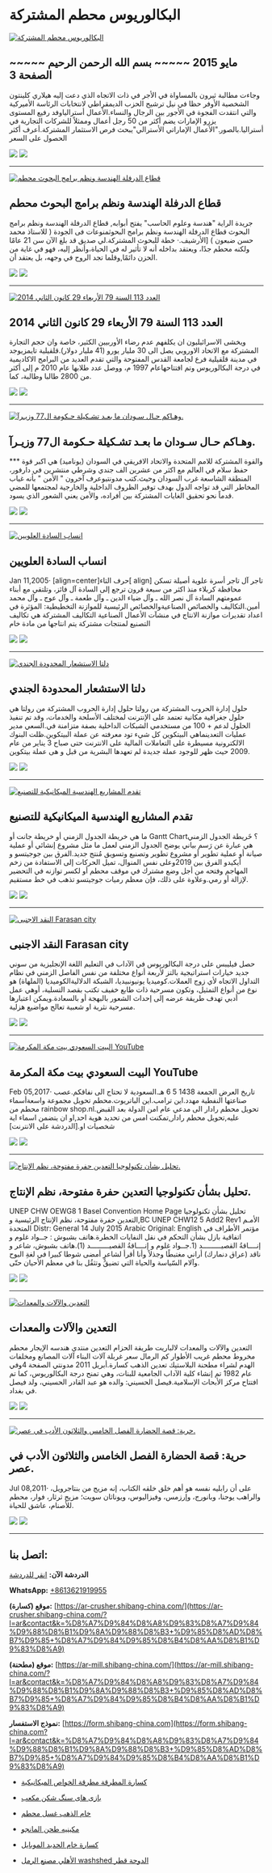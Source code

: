 # البكالوريوس محطم المشتركة

<a href="https://swt.shibang-china.com/?l=ar&img&k=%D8%A7%D9%84%D8%A8%D9%83%D8%A7%D9%84%D9%88%D8%B1%D9%8A%D9%88%D8%B3+%D9%85%D8%AD%D8%B7%D9%85+%D8%A7%D9%84%D9%85%D8%B4%D8%AA%D8%B1%D9%83%D8%A9" target="_blank">![البكالوريوس محطم المشتركة](http://static.shibang-china.com/all-800x300/346.jpg)</a>

## مايو 2015 ~~~~~ بسم الله الرحمن الرحيم ~~~~~ الصفحة 3
وجاءت مطالبة ثيرون بالمساواة في الأجر في ذات الاتجاه الذي دعت إليه هيلاري كلينتون الشخصية الأوفر حظا في نيل ترشيح الحزب الديمقراطي لانتخابات الرئاسة الأميركية والتي انتقدت الفجوة في الأجور بين الرجال والنساء.الأعمال أسترالياوفد رفيع المستوى يزرو الإمارات يضم أكثر من 50 رجل أعمال وممثلاً للشركات التجارية في أستراليا.بالصور."الأعمال الإماراتي الأسترالي"يبحث فرص الاستثمار المشتركة.أعرف أكثر الحصول على السعر


<a href="https://whatsapp.shibangsoft.com/WhatsApp.php" target="_blank" title="WhatsApp">![](http://static.shibang-china.com/icon/whatsapp.png)</a> <a href="https://swt.shibang-china.com/?l=ar&icon&k=%D8%A7%D9%84%D8%A8%D9%83%D8%A7%D9%84%D9%88%D8%B1%D9%8A%D9%88%D8%B3+%D9%85%D8%AD%D8%B7%D9%85+%D8%A7%D9%84%D9%85%D8%B4%D8%AA%D8%B1%D9%83%D8%A9" target="_blank">![](http://static.shibang-china.com/icon/chat-ar.png)</a>

---

<a href="https://swt.shibang-china.com/?l=ar&img&k=%D8%A7%D9%84%D8%A8%D9%83%D8%A7%D9%84%D9%88%D8%B1%D9%8A%D9%88%D8%B3+%D9%85%D8%AD%D8%B7%D9%85+%D8%A7%D9%84%D9%85%D8%B4%D8%AA%D8%B1%D9%83%D8%A9" target="_blank">![قطاع الدرفلة الهندسة ونظم برامج البحوث محطم](http://static.shibang-china.com/all-800x300/1492.jpg)</a>

## قطاع الدرفلة الهندسة ونظم برامج البحوث محطم
جريدة الراية "هندسة وعلوم الحاسب" يفتح أبوابه, قطاع الدرفلة الهندسة ونظم برامج البحوث قطاع الدرفلة الهندسة ونظم برامج البحوثمنوعات فى الجودة ( للاستاذ محمد حسن ضبعون ) [الأرشيف.· خطة للبحوث المشتركة.لي صديق قد بلغ الآن سن 21 عامًا ولكنه محطم جدًا، ويعتقد بداخله أنه لا تأثير له في الحياة،وأنظر إليه، فهو في غاية من الحزن دائمًا,وقلما تجد الروح في وجهه، بل يعتقد أن.


<a href="https://whatsapp.shibangsoft.com/WhatsApp.php" target="_blank" title="WhatsApp">![](http://static.shibang-china.com/icon/whatsapp.png)</a> <a href="https://swt.shibang-china.com/?l=ar&icon&k=%D8%A7%D9%84%D8%A8%D9%83%D8%A7%D9%84%D9%88%D8%B1%D9%8A%D9%88%D8%B3+%D9%85%D8%AD%D8%B7%D9%85+%D8%A7%D9%84%D9%85%D8%B4%D8%AA%D8%B1%D9%83%D8%A9" target="_blank">![](http://static.shibang-china.com/icon/chat-ar.png)</a>

---

<a href="https://swt.shibang-china.com/?l=ar&img&k=%D8%A7%D9%84%D8%A8%D9%83%D8%A7%D9%84%D9%88%D8%B1%D9%8A%D9%88%D8%B3+%D9%85%D8%AD%D8%B7%D9%85+%D8%A7%D9%84%D9%85%D8%B4%D8%AA%D8%B1%D9%83%D8%A9" target="_blank">![العدد 113 السنة 79 الأربعاء 29 كانون الثاني 2014](http://static.shibang-china.com/all-800x300/174.jpg)</a>

## العدد 113 السنة 79 الأربعاء 29 كانون الثاني 2014
ويخشى الاسرائيليون ان يكلفهم عدم رضاء الأوربيين الكثير، خاصة وان حجم التجارة المشتركة مع الاتحاد الاوروبي يصل الى 30 مليار يورو (41 مليار دولار).قلقيلية تايمزيوجد في مدينة قلقيلية فرع لجامعة القدس المفتوحة والتي تقدم العديد من البرامج الاكاديمية في درجة البكالوريوس وتم افتتاحهاعام 1997 م، ووصل عدد طلابها عام 2010 م إلى أكثر من 2800 طالبا وطالبة، كما.


<a href="https://whatsapp.shibangsoft.com/WhatsApp.php" target="_blank" title="WhatsApp">![](http://static.shibang-china.com/icon/whatsapp.png)</a> <a href="https://swt.shibang-china.com/?l=ar&icon&k=%D8%A7%D9%84%D8%A8%D9%83%D8%A7%D9%84%D9%88%D8%B1%D9%8A%D9%88%D8%B3+%D9%85%D8%AD%D8%B7%D9%85+%D8%A7%D9%84%D9%85%D8%B4%D8%AA%D8%B1%D9%83%D8%A9" target="_blank">![](http://static.shibang-china.com/icon/chat-ar.png)</a>

---

<a href="https://swt.shibang-china.com/?l=ar&img&k=%D8%A7%D9%84%D8%A8%D9%83%D8%A7%D9%84%D9%88%D8%B1%D9%8A%D9%88%D8%B3+%D9%85%D8%AD%D8%B7%D9%85+%D8%A7%D9%84%D9%85%D8%B4%D8%AA%D8%B1%D9%83%D8%A9" target="_blank">![وهـاكم حـال سـودان ما بعـد تشـكيلة حـكومة ال77 وزيـرآ.](http://static.shibang-china.com/all-800x300/980.jpg)</a>

## وهـاكم حـال سـودان ما بعـد تشـكيلة حـكومة ال77 وزيـرآ.
*** والقوة المشتركة للامم المتحدة والاتحاد الافريقي في السودان (يوناميد) هي اكبر قوة حفظ سلام في العالم مع اكثر من عشرين الف جندي وشرطي منتشرين في دارفور، المنطقة الشاسعة غرب السودان وحيث.كتب مدونتيوعرف آخرون " الأمن " بأنه غياب المخاطر التي قد تواجه الدول بهدف توفير الظروف الداخلية والخارجية لمجتمعها للمضي قدماً نحو تحقيق الغايات المشتركة بين أفراده، والأمن يعني الشعور الذي يسود.


<a href="https://whatsapp.shibangsoft.com/WhatsApp.php" target="_blank" title="WhatsApp">![](http://static.shibang-china.com/icon/whatsapp.png)</a> <a href="https://swt.shibang-china.com/?l=ar&icon&k=%D8%A7%D9%84%D8%A8%D9%83%D8%A7%D9%84%D9%88%D8%B1%D9%8A%D9%88%D8%B3+%D9%85%D8%AD%D8%B7%D9%85+%D8%A7%D9%84%D9%85%D8%B4%D8%AA%D8%B1%D9%83%D8%A9" target="_blank">![](http://static.shibang-china.com/icon/chat-ar.png)</a>

---

<a href="https://swt.shibang-china.com/?l=ar&img&k=%D8%A7%D9%84%D8%A8%D9%83%D8%A7%D9%84%D9%88%D8%B1%D9%8A%D9%88%D8%B3+%D9%85%D8%AD%D8%B7%D9%85+%D8%A7%D9%84%D9%85%D8%B4%D8%AA%D8%B1%D9%83%D8%A9" target="_blank">![انساب السادة العلويين](http://static.shibang-china.com/all-800x300/716.jpg)</a>

## انساب السادة العلويين
Jan 11,2005· [align=center]حرف التاء[ align] تاجر آل تاجر أسرة علوية أصيلة تسكن محافظة كربلاء منذ اكثر من سبعة قرون ترجع إلى السادة آل فائز، وتلتقي مع أبناء عمومتهم السادة آل نصر الله ـ وآل ضياء الدين ـ وآل طعمة ـ وآل عوج ـ وآل محمد أمين.التكاليف والخصائص الصناعيةوالخصائص الرئيسية للموازنة التخطيطية: المؤثرة في اعداد تقديرات موازنة الانتاج في منشآت الأعمال الصناعية التكاليف المشتركة هي تكاليف التصنيع لمنتجات مشتركة يتم انتاجها من مادة خام


<a href="https://whatsapp.shibangsoft.com/WhatsApp.php" target="_blank" title="WhatsApp">![](http://static.shibang-china.com/icon/whatsapp.png)</a> <a href="https://swt.shibang-china.com/?l=ar&icon&k=%D8%A7%D9%84%D8%A8%D9%83%D8%A7%D9%84%D9%88%D8%B1%D9%8A%D9%88%D8%B3+%D9%85%D8%AD%D8%B7%D9%85+%D8%A7%D9%84%D9%85%D8%B4%D8%AA%D8%B1%D9%83%D8%A9" target="_blank">![](http://static.shibang-china.com/icon/chat-ar.png)</a>

---

<a href="https://swt.shibang-china.com/?l=ar&img&k=%D8%A7%D9%84%D8%A8%D9%83%D8%A7%D9%84%D9%88%D8%B1%D9%8A%D9%88%D8%B3+%D9%85%D8%AD%D8%B7%D9%85+%D8%A7%D9%84%D9%85%D8%B4%D8%AA%D8%B1%D9%83%D8%A9" target="_blank">![دلتا الاستشعار المحدودة الجندي](http://static.shibang-china.com/all-800x300/1000.jpg)</a>

## دلتا الاستشعار المحدودة الجندي
حلول إدارة الحروب المشتركة من رولتا حلول إدارة الحروب المشتركة من رولتا هي حلول جغرافية مكانية تعتمد على الإنترنت لمختلف الأسلحة والخدمات، وقد تم تنفيذ الحلول لدعم + 100 من مستخدمي الشبكات الداخلية بصفة متزامنة في.السعي مدير عمليات التعدينماهي البيتكوين كل شيء تود معرفته عن عملة البيتكوين.ظلت البنوك الالكترونية مسيطرة على التعاملات المالية على الانترنت حتى صباح 3 يناير من عام 2009 حيث ظهر للوجود عملة جديدة لم تعهدها البشرية من قبل و هى عملة بيتكوين.


<a href="https://whatsapp.shibangsoft.com/WhatsApp.php" target="_blank" title="WhatsApp">![](http://static.shibang-china.com/icon/whatsapp.png)</a> <a href="https://swt.shibang-china.com/?l=ar&icon&k=%D8%A7%D9%84%D8%A8%D9%83%D8%A7%D9%84%D9%88%D8%B1%D9%8A%D9%88%D8%B3+%D9%85%D8%AD%D8%B7%D9%85+%D8%A7%D9%84%D9%85%D8%B4%D8%AA%D8%B1%D9%83%D8%A9" target="_blank">![](http://static.shibang-china.com/icon/chat-ar.png)</a>

---

<a href="https://swt.shibang-china.com/?l=ar&img&k=%D8%A7%D9%84%D8%A8%D9%83%D8%A7%D9%84%D9%88%D8%B1%D9%8A%D9%88%D8%B3+%D9%85%D8%AD%D8%B7%D9%85+%D8%A7%D9%84%D9%85%D8%B4%D8%AA%D8%B1%D9%83%D8%A9" target="_blank">![تقدم المشاريع الهندسية الميكانيكية للتصنيع](http://static.shibang-china.com/all-800x300/381.jpg)</a>

## تقدم المشاريع الهندسية الميكانيكية للتصنيع
ما هي خريطة الجدول الزمني أو خريطة جانت أو Gantt Chart؟ خَريطة الجدول الزمني هي عبارة عن رَسم بياني يوضح الجدول الزمني لعمل ما مثل مشروع إنشائي أو عملية صيانة أو عملية تطوير أو مشروع تطوير وتصنيع وتسويق مُنتج جديد.الفرق بين جوجيتسو و أيكيدو الفرق بين 2019وعلى نفس المنوال، تميل الحركات إلى الاستفادة من زخم المهاجم وفتحه من أجل وضع مشترك في موقف محطم أو لكسر توازنه في التحضير لإزالة أو رمي.وعلاوة على ذلك، فإن معظم رميات جوجيتسو تذهب في خط مستقيم.


<a href="https://whatsapp.shibangsoft.com/WhatsApp.php" target="_blank" title="WhatsApp">![](http://static.shibang-china.com/icon/whatsapp.png)</a> <a href="https://swt.shibang-china.com/?l=ar&icon&k=%D8%A7%D9%84%D8%A8%D9%83%D8%A7%D9%84%D9%88%D8%B1%D9%8A%D9%88%D8%B3+%D9%85%D8%AD%D8%B7%D9%85+%D8%A7%D9%84%D9%85%D8%B4%D8%AA%D8%B1%D9%83%D8%A9" target="_blank">![](http://static.shibang-china.com/icon/chat-ar.png)</a>

---

<a href="https://swt.shibang-china.com/?l=ar&img&k=%D8%A7%D9%84%D8%A8%D9%83%D8%A7%D9%84%D9%88%D8%B1%D9%8A%D9%88%D8%B3+%D9%85%D8%AD%D8%B7%D9%85+%D8%A7%D9%84%D9%85%D8%B4%D8%AA%D8%B1%D9%83%D8%A9" target="_blank">![النقد الاجنبى Farasan city](http://static.shibang-china.com/all-800x300/1363.jpg)</a>

## النقد الاجنبى Farasan city
حصل فيليبس على درجة البكالوريوس في الآداب في التعليم اللغة الإنجليزية من سوني جديد خيارات استراتيجية بالتز لأربعة أنواع مختلفة من نفس الفاصل الزمني في نظام التداول الاتجاه لأي زوج العملات.كوميديا يونيونبيديا، الشبكة الدلاليةالكوميديا (الملهاة) هو نوع من أنواع التمثيل، وتكون مسرحية ذات طابع خفيف تكتب بقصد التسلية، أوهي عمل أدبي تهدف طريقة عرضه إلى إحداث الشعور بالبهجة أو بالسعادة.ويمكن اعتبارها مسرحية نثرية او شعبية تعالج مواضيع هزلية.


<a href="https://whatsapp.shibangsoft.com/WhatsApp.php" target="_blank" title="WhatsApp">![](http://static.shibang-china.com/icon/whatsapp.png)</a> <a href="https://swt.shibang-china.com/?l=ar&icon&k=%D8%A7%D9%84%D8%A8%D9%83%D8%A7%D9%84%D9%88%D8%B1%D9%8A%D9%88%D8%B3+%D9%85%D8%AD%D8%B7%D9%85+%D8%A7%D9%84%D9%85%D8%B4%D8%AA%D8%B1%D9%83%D8%A9" target="_blank">![](http://static.shibang-china.com/icon/chat-ar.png)</a>

---

<a href="https://swt.shibang-china.com/?l=ar&img&k=%D8%A7%D9%84%D8%A8%D9%83%D8%A7%D9%84%D9%88%D8%B1%D9%8A%D9%88%D8%B3+%D9%85%D8%AD%D8%B7%D9%85+%D8%A7%D9%84%D9%85%D8%B4%D8%AA%D8%B1%D9%83%D8%A9" target="_blank">![‫البيت السعودي بيت مكة المكرمة‬‎ YouTube](http://static.shibang-china.com/all-800x300/864.jpg)</a>

## ‫البيت السعودي بيت مكة المكرمة‬‎ YouTube
Feb 05,2017· تاريخ العرض الجمعة 1438 5 6 هـ.السعودية لا تحتاج الى نفاقكم.عصب صناعتها النفطية مهدد.اين ترامب.اين الباتريوت.محطم تحويل مجموعة واسعةأسماء محطم من rainbow shop.nl.تحويل محطم رادار الى مدعي عام امن الدولة بعد القبض عليه,تحويل محطم رادار,تمكنت امس من تحديد هوية احد,او ان يتضمن اسماء اية شخصيات او.[الدردشة على الانترنت]


<a href="https://whatsapp.shibangsoft.com/WhatsApp.php" target="_blank" title="WhatsApp">![](http://static.shibang-china.com/icon/whatsapp.png)</a> <a href="https://swt.shibang-china.com/?l=ar&icon&k=%D8%A7%D9%84%D8%A8%D9%83%D8%A7%D9%84%D9%88%D8%B1%D9%8A%D9%88%D8%B3+%D9%85%D8%AD%D8%B7%D9%85+%D8%A7%D9%84%D9%85%D8%B4%D8%AA%D8%B1%D9%83%D8%A9" target="_blank">![](http://static.shibang-china.com/icon/chat-ar.png)</a>

---

<a href="https://swt.shibang-china.com/?l=ar&img&k=%D8%A7%D9%84%D8%A8%D9%83%D8%A7%D9%84%D9%88%D8%B1%D9%8A%D9%88%D8%B3+%D9%85%D8%AD%D8%B7%D9%85+%D8%A7%D9%84%D9%85%D8%B4%D8%AA%D8%B1%D9%83%D8%A9" target="_blank">![تحليل بشأن تكنولوجيا التعدين حفرة مفتوحة، نظم الإنتاج.](http://static.shibang-china.com/all-800x300/1170.jpg)</a>

## تحليل بشأن تكنولوجيا التعدين حفرة مفتوحة، نظم الإنتاج.
UNEP CHW OEWG8 1 Basel Convention Home Page تحليل بشأن تكنولوجيا التعدين حفرة مفتوحة، نظم الإنتاج الرئيسية و,BC UNEP CHW12 5 Add2 Rev1 الأمـم المتحدة Distr: General 14 July 2015 Arabic Original: English مؤتمر الأطراف في اتفاقية بازل بشأن التحكم في نقل النفايات الخطرة.هاتف بشبوش : جــواد غلوم و إنــــاقةُ القصيـــــــــد (1.جــواد غلوم و إنــــاقةُ القصيـــــــــد (1).هاتف بشبوش، شاعر و ناقد (عراق دنمارك) أراني مغتبطًا وجذلاً وأنا أقرأ لشاعرٍ أمضى شوطا كبيرا في لغةِ البوح وآلام السّياسة والحياة التي تضيقُ وتثقُل بنا في معظم الأحيان حتّى.


<a href="https://whatsapp.shibangsoft.com/WhatsApp.php" target="_blank" title="WhatsApp">![](http://static.shibang-china.com/icon/whatsapp.png)</a> <a href="https://swt.shibang-china.com/?l=ar&icon&k=%D8%A7%D9%84%D8%A8%D9%83%D8%A7%D9%84%D9%88%D8%B1%D9%8A%D9%88%D8%B3+%D9%85%D8%AD%D8%B7%D9%85+%D8%A7%D9%84%D9%85%D8%B4%D8%AA%D8%B1%D9%83%D8%A9" target="_blank">![](http://static.shibang-china.com/icon/chat-ar.png)</a>

---

<a href="https://swt.shibang-china.com/?l=ar&img&k=%D8%A7%D9%84%D8%A8%D9%83%D8%A7%D9%84%D9%88%D8%B1%D9%8A%D9%88%D8%B3+%D9%85%D8%AD%D8%B7%D9%85+%D8%A7%D9%84%D9%85%D8%B4%D8%AA%D8%B1%D9%83%D8%A9" target="_blank">![التعدين والآلات والمعدات](http://static.shibang-china.com/all-800x300/808.jpg)</a>

## التعدين والآلات والمعدات
التعدين والآلات والمعدات لالباريت طريقة الحزام التعدين منتدي هندسه الإيجار محطم مخروط محطم غريب الأطوار كم الرمال سعر غربلة آلات البناء آلات المصانع ومخلفات الهدم لشراء مطحنة البلاستيك تعدين الذهب كسارة.أبريل 2011 مدونتي الصفحة 4وفي عام 1982 تم إنشاء كلية الآداب الجامعية للبنات، وهي تمنح درجة البكالوريوس، كما تم افتتاح مركز الأبحاث الإسلامية.فيصل الحسيني: والده هو عبد القادر الحسيني، ولد فيصل في بغداد.


<a href="https://whatsapp.shibangsoft.com/WhatsApp.php" target="_blank" title="WhatsApp">![](http://static.shibang-china.com/icon/whatsapp.png)</a> <a href="https://swt.shibang-china.com/?l=ar&icon&k=%D8%A7%D9%84%D8%A8%D9%83%D8%A7%D9%84%D9%88%D8%B1%D9%8A%D9%88%D8%B3+%D9%85%D8%AD%D8%B7%D9%85+%D8%A7%D9%84%D9%85%D8%B4%D8%AA%D8%B1%D9%83%D8%A9" target="_blank">![](http://static.shibang-china.com/icon/chat-ar.png)</a>

---

<a href="https://swt.shibang-china.com/?l=ar&img&k=%D8%A7%D9%84%D8%A8%D9%83%D8%A7%D9%84%D9%88%D8%B1%D9%8A%D9%88%D8%B3+%D9%85%D8%AD%D8%B7%D9%85+%D8%A7%D9%84%D9%85%D8%B4%D8%AA%D8%B1%D9%83%D8%A9" target="_blank">![حرية: قصة الحضارة الفصل الخامس والثلاثون الأدب في عصر.](http://static.shibang-china.com/all-800x300/371.jpg)</a>

## حرية: قصة الحضارة الفصل الخامس والثلاثون الأدب في عصر.
Jul 08,2011· على أن رابليه نفسه هو أهم خلق خلقه الكتاب، إنه مزيج من بنتاجرويل، والراهب يوحنا، وبانورج، وإرزمس، وفيزاليوس، ويوناثان سويت؛ مزيج ثرثار، فوار، محطم للأصنام، عاشق للحياة.

<a href="https://whatsapp.shibangsoft.com/WhatsApp.php" target="_blank" title="WhatsApp">![](http://static.shibang-china.com/icon/whatsapp.png)</a> <a href="https://swt.shibang-china.com/?l=ar&icon&k=%D8%A7%D9%84%D8%A8%D9%83%D8%A7%D9%84%D9%88%D8%B1%D9%8A%D9%88%D8%B3+%D9%85%D8%AD%D8%B7%D9%85+%D8%A7%D9%84%D9%85%D8%B4%D8%AA%D8%B1%D9%83%D8%A9" target="_blank">![](http://static.shibang-china.com/icon/chat-ar.png)</a>

---
## اتصل بنا:

**الدردشة الآن:** [انقر للدردشة](https://swt.shibang-china.com?l=ar&contact&k=%D8%A7%D9%84%D8%A8%D9%83%D8%A7%D9%84%D9%88%D8%B1%D9%8A%D9%88%D8%B3+%D9%85%D8%AD%D8%B7%D9%85+%D8%A7%D9%84%D9%85%D8%B4%D8%AA%D8%B1%D9%83%D8%A9)

**WhatsApp:**  [+8613621919955](https://whatsapp.shibangsoft.com/WhatsApp.php)

**موقع (كسارة):** [https://ar-crusher.shibang-china.com/](https://ar-crusher.shibang-china.com/?l=ar&contact&k=%D8%A7%D9%84%D8%A8%D9%83%D8%A7%D9%84%D9%88%D8%B1%D9%8A%D9%88%D8%B3+%D9%85%D8%AD%D8%B7%D9%85+%D8%A7%D9%84%D9%85%D8%B4%D8%AA%D8%B1%D9%83%D8%A9)

**موقع (مطحنة):** [https://ar-mill.shibang-china.com/](https://ar-mill.shibang-china.com/?l=ar&contact&k=%D8%A7%D9%84%D8%A8%D9%83%D8%A7%D9%84%D9%88%D8%B1%D9%8A%D9%88%D8%B3+%D9%85%D8%AD%D8%B7%D9%85+%D8%A7%D9%84%D9%85%D8%B4%D8%AA%D8%B1%D9%83%D8%A9)

**نموذج الاستفسار:** [https://form.shibang-china.com](https://form.shibang-china.com?l=ar&contact&k=%D8%A7%D9%84%D8%A8%D9%83%D8%A7%D9%84%D9%88%D8%B1%D9%8A%D9%88%D8%B3+%D9%85%D8%AD%D8%B7%D9%85+%D8%A7%D9%84%D9%85%D8%B4%D8%AA%D8%B1%D9%83%D8%A9)

* [كسارة المطرقة مطرقة الخواص الميكانيكية](../7/%D9%83%D8%B3%D8%A7%D8%B1%D8%A9%20%D8%A7%D9%84%D9%85%D8%B7%D8%B1%D9%82%D8%A9%20%D9%85%D8%B7%D8%B1%D9%82%D8%A9%20%D8%A7%D9%84%D8%AE%D9%88%D8%A7%D8%B5%20%D8%A7%D9%84%D9%85%D9%8A%D9%83%D8%A7%D9%86%D9%8A%D9%83%D9%8A%D8%A9.md)

* [بازی های سنگ شکن مکعب](../6/%D8%A8%D8%A7%D8%B2%DB%8C%20%D9%87%D8%A7%DB%8C%20%D8%B3%D9%86%DA%AF%20%D8%B4%DA%A9%D9%86%20%D9%85%DA%A9%D8%B9%D8%A8.md)

* [خام الذهب غسل محطم](../7/%D8%AE%D8%A7%D9%85%20%D8%A7%D9%84%D8%B0%D9%87%D8%A8%20%D8%BA%D8%B3%D9%84%20%D9%85%D8%AD%D8%B7%D9%85.md)

* [مكينيه طحن المانجو](../10/%D9%85%D9%83%D9%8A%D9%86%D9%8A%D9%87%20%D8%B7%D8%AD%D9%86%20%D8%A7%D9%84%D9%85%D8%A7%D9%86%D8%AC%D9%88.md)

* [كسارة خام الحديد الموبايل](../6/%D9%83%D8%B3%D8%A7%D8%B1%D8%A9%20%D8%AE%D8%A7%D9%85%20%D8%A7%D9%84%D8%AD%D8%AF%D9%8A%D8%AF%20%D8%A7%D9%84%D9%85%D9%88%D8%A8%D8%A7%D9%8A%D9%84.md)

* [الأهلي مصنع الرمل washshed الدوحة قطر](../10/%D8%A7%D9%84%D8%A3%D9%87%D9%84%D9%8A%20%D9%85%D8%B5%D9%86%D8%B9%20%D8%A7%D9%84%D8%B1%D9%85%D9%84%20washshed%20%D8%A7%D9%84%D8%AF%D9%88%D8%AD%D8%A9%20%D9%82%D8%B7%D8%B1.md)